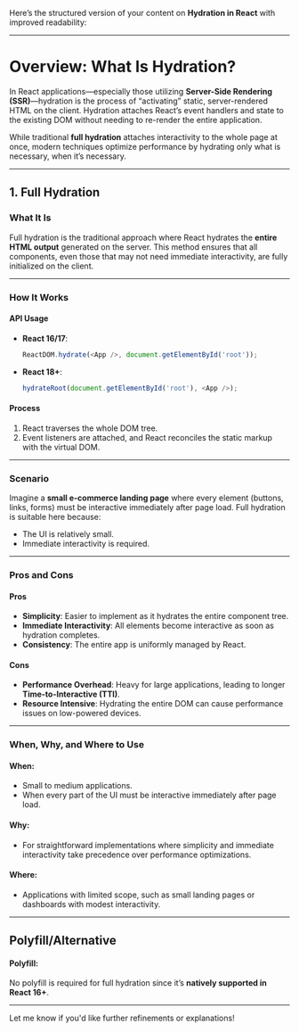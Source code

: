 Here’s the structured version of your content on **Hydration in React** with improved readability:

---

# Overview: What Is Hydration?

In React applications—especially those utilizing **Server-Side Rendering (SSR)**—hydration is the process of “activating” static, server-rendered HTML on the client. Hydration attaches React’s event handlers and state to the existing DOM without needing to re-render the entire application.

While traditional **full hydration** attaches interactivity to the whole page at once, modern techniques optimize performance by hydrating only what is necessary, when it’s necessary.

---

## 1. Full Hydration

### What It Is
Full hydration is the traditional approach where React hydrates the **entire HTML output** generated on the server. This method ensures that all components, even those that may not need immediate interactivity, are fully initialized on the client.

---

### How It Works

#### **API Usage**
- **React 16/17**:  
  ```javascript
  ReactDOM.hydrate(<App />, document.getElementById('root'));
  ```
- **React 18+**:  
  ```javascript
  hydrateRoot(document.getElementById('root'), <App />);
  ```

#### **Process**
1. React traverses the whole DOM tree.
2. Event listeners are attached, and React reconciles the static markup with the virtual DOM.

---

### Scenario
Imagine a **small e-commerce landing page** where every element (buttons, links, forms) must be interactive immediately after page load. Full hydration is suitable here because:
- The UI is relatively small.
- Immediate interactivity is required.

---

### Pros and Cons

#### **Pros**
- **Simplicity**: Easier to implement as it hydrates the entire component tree.
- **Immediate Interactivity**: All elements become interactive as soon as hydration completes.
- **Consistency**: The entire app is uniformly managed by React.

#### **Cons**
- **Performance Overhead**: Heavy for large applications, leading to longer **Time-to-Interactive (TTI)**.
- **Resource Intensive**: Hydrating the entire DOM can cause performance issues on low-powered devices.

---

### When, Why, and Where to Use

#### **When**:  
- Small to medium applications.
- When every part of the UI must be interactive immediately after page load.

#### **Why**:  
- For straightforward implementations where simplicity and immediate interactivity take precedence over performance optimizations.

#### **Where**:  
- Applications with limited scope, such as small landing pages or dashboards with modest interactivity.

---

## Polyfill/Alternative

#### **Polyfill**:  
No polyfill is required for full hydration since it’s **natively supported in React 16+**.

---

Let me know if you'd like further refinements or explanations!